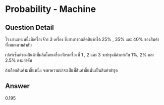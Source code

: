 # Probability - Machine
## Question Detail
โรงงานแห่งหนึ่งมีเครื่องจักร 3 เครื่อง ซึ่งสามารถผลิตสินค้าได้ 25% , 35% และ 40% ของสินค้าทั้งหมดตามลําดับ

เปอร์เซ็นต์ของสินค้าที่ผลิตโดยเครื่องจักรเครื่องที่ 1 , 2 และ 3 จะชํารุดมีค่าเท่ากับ 1%, 2% และ 2.5% ตามลําดับ

ถ้าเลือกสินค้ามาชิ้นหนึ่ง จงหาความน่าจะเป็นที่สินค้าชิ้นนั้นเป็นสินค้าชํารุด

## Answer
0.195

